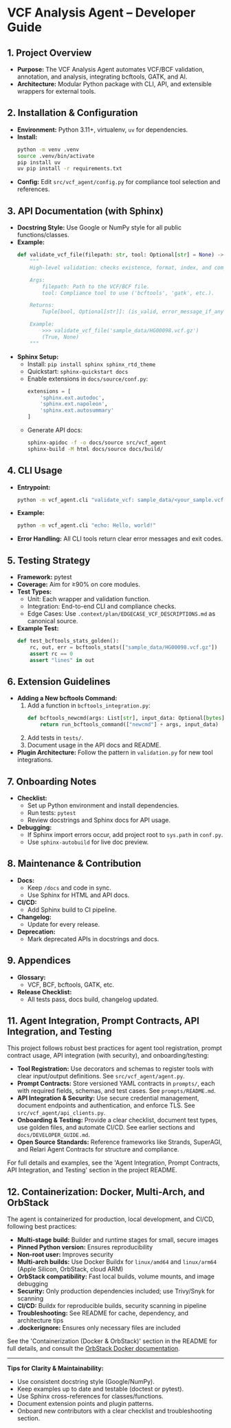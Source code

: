# VCF Analysis Agent – Developer Guide

## 1. Project Overview
- **Purpose:** The VCF Analysis Agent automates VCF/BCF validation, annotation, and analysis, integrating bcftools, GATK, and AI.
- **Architecture:** Modular Python package with CLI, API, and extensible wrappers for external tools.

## 2. Installation & Configuration
- **Environment:** Python 3.11+, virtualenv, `uv` for dependencies.
- **Install:**
  ```bash
  python -m venv .venv
  source .venv/bin/activate
  pip install uv
  uv pip install -r requirements.txt
  ```
- **Config:**
  Edit `src/vcf_agent/config.py` for compliance tool selection and references.

## 3. API Documentation (with Sphinx)
- **Docstring Style:** Use Google or NumPy style for all public functions/classes.
- **Example:**
  ```python
  def validate_vcf_file(filepath: str, tool: Optional[str] = None) -> Tuple[bool, Optional[str]]:
      """
      High-level validation: checks existence, format, index, and compliance (configurable backend).

      Args:
          filepath: Path to the VCF/BCF file.
          tool: Compliance tool to use ('bcftools', 'gatk', etc.).

      Returns:
          Tuple[bool, Optional[str]]: (is_valid, error_message_if_any)

      Example:
          >>> validate_vcf_file('sample_data/HG00098.vcf.gz')
          (True, None)
      """
  ```
- **Sphinx Setup:**
  - Install: `pip install sphinx sphinx_rtd_theme`
  - Quickstart: `sphinx-quickstart docs`
  - Enable extensions in `docs/source/conf.py`:
    ```python
    extensions = [
        'sphinx.ext.autodoc',
        'sphinx.ext.napoleon',
        'sphinx.ext.autosummary'
    ]
    ```
  - Generate API docs:
    ```bash
    sphinx-apidoc -f -o docs/source src/vcf_agent
    sphinx-build -M html docs/source docs/build/
    ```

## 4. CLI Usage
- **Entrypoint:**
  ```bash
  python -m vcf_agent.cli "validate_vcf: sample_data/<your_sample.vcf.gz>"
  ```
- **Example:**
  ```bash
  python -m vcf_agent.cli "echo: Hello, world!"
  ```
- **Error Handling:**
  All CLI tools return clear error messages and exit codes.

## 5. Testing Strategy
- **Framework:** pytest
- **Coverage:** Aim for ≥90% on core modules.
- **Test Types:**
  - Unit: Each wrapper and validation function.
  - Integration: End-to-end CLI and compliance checks.
  - Edge Cases: Use `.context/plan/EDGECASE_VCF_DESCRIPTIONS.md` as canonical source.
- **Example Test:**
  ```python
  def test_bcftools_stats_golden():
      rc, out, err = bcftools_stats(["sample_data/HG00098.vcf.gz"])
      assert rc == 0
      assert "lines" in out
  ```

## 6. Extension Guidelines
- **Adding a New bcftools Command:**
  1. Add a function in `bcftools_integration.py`:
     ```python
     def bcftools_newcmd(args: List[str], input_data: Optional[bytes] = None) -> Tuple[int, str, str]:
         return run_bcftools_command(["newcmd"] + args, input_data)
     ```
  2. Add tests in `tests/`.
  3. Document usage in the API docs and README.
- **Plugin Architecture:**
  Follow the pattern in `validation.py` for new tool integrations.

## 7. Onboarding Notes
- **Checklist:**
  - Set up Python environment and install dependencies.
  - Run tests: `pytest`
  - Review docstrings and Sphinx docs for API usage.
- **Debugging:**
  - If Sphinx import errors occur, add project root to `sys.path` in `conf.py`.
  - Use `sphinx-autobuild` for live doc preview.

## 8. Maintenance & Contribution
- **Docs:**
  - Keep `/docs` and code in sync.
  - Use Sphinx for HTML and API docs.
- **CI/CD:**
  - Add Sphinx build to CI pipeline.
- **Changelog:**
  - Update for every release.
- **Deprecation:**
  - Mark deprecated APIs in docstrings and docs.

## 9. Appendices
- **Glossary:**
  - VCF, BCF, bcftools, GATK, etc.
- **Release Checklist:**
  - All tests pass, docs build, changelog updated.

## 11. Agent Integration, Prompt Contracts, API Integration, and Testing

This project follows robust best practices for agent tool registration, prompt contract usage, API integration (with security), and onboarding/testing:

- **Tool Registration:** Use decorators and schemas to register tools with clear input/output definitions. See `src/vcf_agent/agent.py`.
- **Prompt Contracts:** Store versioned YAML contracts in `prompts/`, each with required fields, schemas, and test cases. See `prompts/README.md`.
- **API Integration & Security:** Use secure credential management, document endpoints and authentication, and enforce TLS. See `src/vcf_agent/api_clients.py`.
- **Onboarding & Testing:** Provide a clear checklist, document test types, use golden files, and automate CI/CD. See earlier sections and `docs/DEVELOPER_GUIDE.md`.
- **Open Source Standards:** Reference frameworks like Strands, SuperAGI, and Relari Agent Contracts for structure and compliance.

For full details and examples, see the 'Agent Integration, Prompt Contracts, API Integration, and Testing' section in the project README.

## 12. Containerization: Docker, Multi-Arch, and OrbStack

The agent is containerized for production, local development, and CI/CD, following best practices:

- **Multi-stage build:** Builder and runtime stages for small, secure images
- **Pinned Python version:** Ensures reproducibility
- **Non-root user:** Improves security
- **Multi-arch builds:** Use Docker Buildx for `linux/amd64` and `linux/arm64` (Apple Silicon, OrbStack, cloud ARM)
- **OrbStack compatibility:** Fast local builds, volume mounts, and image debugging
- **Security:** Only production dependencies included; use Trivy/Snyk for scanning
- **CI/CD:** Buildx for reproducible builds, security scanning in pipeline
- **Troubleshooting:** See README for cache, dependency, and architecture tips
- **.dockerignore:** Ensures only necessary files are included

See the 'Containerization (Docker & OrbStack)' section in the README for full details, and consult the [OrbStack Docker documentation](https://docs.orbstack.dev/docker/images).

---

**Tips for Clarity & Maintainability:**
- Use consistent docstring style (Google/NumPy).
- Keep examples up to date and testable (doctest or pytest).
- Use Sphinx cross-references for classes/functions.
- Document extension points and plugin patterns.
- Onboard new contributors with a clear checklist and troubleshooting section. 